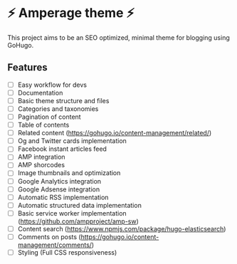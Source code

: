 # ⚡ Amperage theme ⚡

This project aims to be an SEO optimized, minimal theme for blogging using GoHugo.

## Features

 - [ ] Easy workflow for devs
 - [ ] Documentation
 - [ ] Basic theme structure and files
 - [ ] Categories and taxonomies
 - [ ] Pagination of content
 - [ ] Table of contents
 - [ ] Related content (https://gohugo.io/content-management/related/)
 - [ ] Og and Twitter cards implementation
 - [ ] Facebook instant articles feed
 - [ ] AMP integration
 - [ ] AMP shorcodes
 - [ ] Image thumbnails and optimization
 - [ ] Google Analytics integration
 - [ ] Google Adsense integration
 - [ ] Automatic RSS implementation
 - [ ] Automatic structured data implementation
 - [ ] Basic service worker implementation (https://github.com/ampproject/amp-sw)
 - [ ] Content search (https://www.npmjs.com/package/hugo-elasticsearch)
 - [ ] Comments on posts (https://gohugo.io/content-management/comments/)
 - [ ] Styling (Full CSS responsiveness)
